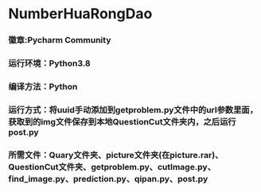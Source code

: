 # NumberHuaRongDao
### 徽章:Pycharm Community
### 运行环境：Python3.8
### 编译方法：Python
### 运行方式：将uuid手动添加到getproblem.py文件中的url参数里面，获取到的img文件保存到本地QuestionCut文件夹内，之后运行post.py
### 所需文件：Quary文件夹、picture文件夹(在picture.rar)、QuestionCut文件夹、getproblem.py、cutImage.py、find_image.py、prediction.py、qipan.py、post.py
